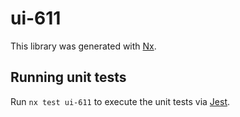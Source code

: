# ui-611

This library was generated with [Nx](https://nx.dev).

## Running unit tests

Run `nx test ui-611` to execute the unit tests via [Jest](https://jestjs.io).
